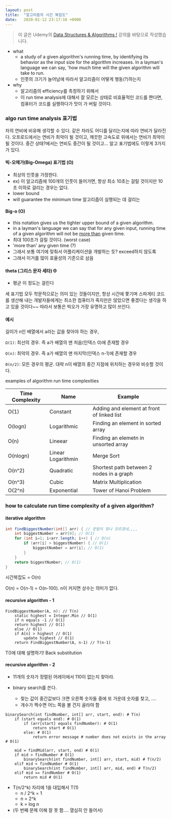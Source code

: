 ```yaml
---
layout: post
title:  "알고리즘의 시간 복잡도"
date:   2020-01-12 23:17:16 +0900
---
```


> 이 글은 Udemy의 [Data Structures & Algorithms !](https://www.udemy.com/course/learn-data-structure-algorithms-with-java-interview/) 강의를 바탕으로 작성했습니다.

* what
  * a study of a given algorithm's running time, by identifying its behavior as the input size for the algorithm increases. In a layman's language we can say, 'how much time will the given algorithm will take to run.
  * 인풋의 크기가 늘어남에 따라서 알고리즘이 어떻게 행동(?)하는지
* why
  * 알고리즘의 efficiency를 측정하기 위해서
  * 이 run time analysis에 대해서 잘 모르는 상태로 비효율적인 코드를 짠다면, 컴퓨터가 코드를 실행하다가 맛이 가 버릴 것이다.

### algo run time analysis 표기법

차의 연비에 비유해 생각할 수 있다. 같은 차라도 어디를 달리는지에 따라 연비가 달라진다. 오프로드에서는 연비가 최악이 될 것이고, 깨끗한 고속도로 위에서는 연비가 최악이 될 것이다. 중간 상태?에서는 연비도 중간이 될 것이고... 알고 표기법에도 이렇게 3가지가 있다.

#### 빅-오메가(Big-Omega) 표기법 (Ω)
* 최상의 인풋을 가정한다.
* ex) 이 알고리즘에 100개의 인풋이 들어가면, 항상 최소 10초는 걸릴 것이지만 10초 이하로 걸리는 경우는 없다.
* lower bound
* will guarantee the minimum time 알고리즘이 실행되는 데 걸리는

#### Big-o (O)
* this notation gives us the tighter upper bound of a given algorithm.
* in a layman's language we can say that for any given input, running time of a given algorithm will not be <u>more than</u> given time.
* 최대 100초가 걸릴 것이다. (worst case)
* 'more than' any given time (?)
* 그래서 보통 여기에 맞춰서 어플리케이션을 개발하는 듯? exceed하지 않도록
* 그래서 이거를 많이 효율성의 기준으로 삼음

#### theta (그리스 문자 세타) Θ
* 평균 이 정도는 걸린다

세 표기법 모두 학문적으로는 의미 있는 것들이지만, 항상 시간에 쫓기며 스파게티 코드를 생산해 내는 개발자들에게는 최소한 컴퓨터가 죽지만은 않았으면 좋겠다는 생각을 하고 있을 것이다~~ 따라서 보통은 빅오가 가장 유명하고 많이 쓰인다.

#### 예시
길이가 n인 배열에서 a라는 값을 찾아야 하는 경우,

`Ω(1)`: 최선의 경우. 즉 a가 배열의 맨 처음(인덱스 0)에 존재할 경우

`O(n)`: 최악의 경우. 즉 a가 배열의 맨 마지막(인덱스 n-1)에 존재할 경우

`Θ(n/2)`: 모든 경우의 평균. 대략 n이 배열의 중간 지점에 위치하는 경우와 비슷할 것이다.


examples of algorithm run time complexities

Time Complexity | Name | Example
--- | --- | ---
O(1) | Constant | Adding and element at front of linked list
O(logn) | Logarithmic | Finding an element in sorted array
O(n) | Lineear | Finding an elemetn in unsorted array
O(nlogn) | Linear Logarithmin | Merge Sort
O(n^2) | Quadratic | Shortest path between 2 nodes in a graph
O(n^3) | Cubic | Matrix Multiplication
O(2^n) | Exponential | Tower of Hanoi Problem

### how to calculate run time complexity of a given algorithm?

#### iterative algorithm

```java
int findBiggestNumber(int[] arr) { // 문법이 맞나 모르겠네,,,,
    int biggestNumber = arr[0]; // O(1)
    for (int i=1; i<arr.length; i++) { // O(n)
        if (arr[i] > biggestNumber) { // O(1)
            biggestNumber = arr[i]; // O(1)
        }
    }
    return biggestNumber; // O(1)
}
```
시간복잡도 = O(n)

O(n) = O(n-1) = O(n-100). n이 커지면 상수는 의미가 없다.


#### recursive algorithm - 1

```
FindBiggestNumber(A, n): // T(n)
    static highest = Integer.Min // O(1)
    if n equals -1 // O(1)
    return highest // O(1)
    else // O(1)
    if A[n] > highest // O(1)
        update highest // O(1)
    return FindBiggestNumber(A, n-1) // T(n-1)
```
T()에 대해 설명하기! Back substitution

#### recursive algorithm - 2

* 11개의 숫자가 정렬된 어레이에서 110이 없는지 찾아라.

* binary search를 쓴다.

    * 찾는 값이 중간값보다 크면 오른쪽 숫자들 중에 또 가운데 숫자를 찾고, ....
    * 개수가 짝수면 어느 쪽을 볼 건지 골라야 함

```
binarySearch(int findNumber, int[] arr, start, end): # T(n)
    if (start equals end): # O(1)
        if (arr[start] equals findNumber): # O(1)
            return start # O(1)
        else: # O(1)
            return error message # number does not exists in the array # O(1)

    mid = findMid(arr, start, end) # O(1)
    if mid > findNumber # O(1)
        binarySearch(int findNumber, int[] arr, start, mid) # T(n/2)
    elif mid < findNumber # O(1)
        binarySearch(int findNumber, int[] arr, mid, end) # T(n/2)
    elif mid == findNumber # O(1)
        return mid # O(1)
```

* T(n/2^k) 자리에 1을 대입해서 T(1)
    * n / 2^k = 1
    * n = 2^k
    * k = log n
* (두 번째 문제 이해 잘 못 함.... 열심히 안 들어서)
